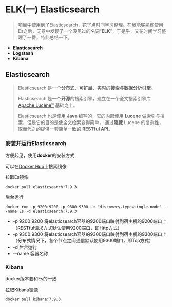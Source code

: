 #  ELK(一) Elasticsearch

>项目中使用到了Elasticsearch，花了点时间学习整理。在我能够熟练使用Es之后，无意中发现了一个没见过的名词“**ELK**”，于是乎，又花时间学习整理了一番，特此总结一下。

* **Elasticsearch** 
* **Logstash**
* **Kibana** 



## Elasticsearch 

>Elasticsearch 是一个**分布式**、**可扩展**、**实时**的**搜索与数据分析引擎**。
>
>Elasticsearch 是一个**开源**的搜索引擎，建立在一个全文搜索引擎库 [Apache Lucene™](https://lucene.apache.org/core/) 基础之上。
>
>Elasticsearch 也是使用 **Java** 编写的，它的内部使用 **Lucene** 做索引与搜索，但是它的目的是使全文检索变得简单， 通过**隐藏** Lucene 的复杂性，取而代之的提供一套简单一致的 **RESTful API**。



### 安装并运行Elasticsearch 

方便起见，使用**docker**的安装方式

可以在[Docker Hub](https://hub.docker.com/search/?q=&type=image)上搜索镜像

拉取Es镜像

```
docker pull elasticsearch:7.9.3
```

后台运行

```
docker run -p 9200:9200 -p 9300:9300 -e "discovery.type=single-node" --name Es -d elasticsearch:7.9.3
```

* -p 9200:9200 将elasticsearch容器的9200端口映射到宿主机的9200端口上（RESTful请求方式默认使用9200端口，即Http方式）
* -p 9300:9300 将elasticsearch容器的9300端口映射到宿主机的9300端口上（分布式情况下，各个节点之间通信默认使用9300端口，即Tcp方式）
* -d 后台运行
* --name 容器名称



### Kibana

docker版本要和Es的一致

拉取Kibana镜像

```
docker pull kibana:7.9.3
```


